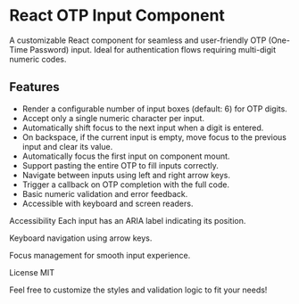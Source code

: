 # React OTP Input Component

A customizable React component for seamless and user-friendly OTP (One-Time Password) input. Ideal for authentication flows requiring multi-digit numeric codes.

## Features

- Render a configurable number of input boxes (default: 6) for OTP digits.
- Accept only a single numeric character per input.
- Automatically shift focus to the next input when a digit is entered.
- On backspace, if the current input is empty, move focus to the previous input and clear its value.
- Automatically focus the first input on component mount.
- Support pasting the entire OTP to fill inputs correctly.
- Navigate between inputs using left and right arrow keys.
- Trigger a callback on OTP completion with the full code.
- Basic numeric validation and error feedback.
- Accessible with keyboard and screen readers.

Accessibility
Each input has an ARIA label indicating its position.

Keyboard navigation using arrow keys.

Focus management for smooth input experience.

License
MIT

Feel free to customize the styles and validation logic to fit your needs!
